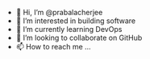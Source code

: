 - 👋 Hi, I’m @prabalacherjee
- 👀 I’m interested in building software
- 🌱 I’m currently learning DevOps
- 💞️ I’m looking to collaborate on GitHub
- 📫 How to reach me ...

<!---
prabalacherjee/prabalacherjee is a ✨ special ✨ repository because its `README.md` (this file) appears on your GitHub profile.
You can click the Preview link to take a look at your changes.
--->
